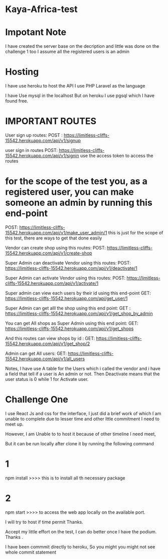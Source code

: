 # Kaya-Africa-test

# Impotant Note

I have created the server base on the decription and little was done on the challenge 1 too
I assume all the registered users is an admin

# Hosting 
I have use heroku to host the API
I use PHP Laravel  as the language 


I have Use mysql in the localhost But on heroku I use pgsql which I have found free.

# IMPORTANT ROUTES

User sign up routes:
POST : https://limitless-cliffs-15542.herokuapp.com/api/v1/signup


user sign in routes
POST: https://limitless-cliffs-15542.herokuapp.com/api/v1/signin
use the access token to access the routes

# for the scope of the test you, as a registered user, you can make someone an admin by running this end-point
POST: https://limitless-cliffs-15542.herokuapp.com/api/v1/make_user_admin/1
this is just for the scope of this test, there are ways to get that done easily


Vendor can create shop using this routes:
POST: https://limitless-cliffs-15542.herokuapp.com/api/v1/create-shop


Super Admin can deactivate Vendor using this routes:
POST: https://limitless-cliffs-15542.herokuapp.com/api/v1/deactivate/1


Super Admin can activate Vendor using this routes:
POST: https://limitless-cliffs-15542.herokuapp.com/api/v1/activate/1


Super admin can view each users by their id using this end-point 
GET: https://limitless-cliffs-15542.herokuapp.com/api/get_user/1


Super Admin can get alll the shop using this end point:
GET : https://limitless-cliffs-15542.herokuapp.com/api/v1/get_shop_by_admin


You can get All shops as Super Admin using this end point:
GET: https://limitless-cliffs-15542.herokuapp.com/api/v1/get_shops


And this routes can view shops by id :
GET: https://limitless-cliffs-15542.herokuapp.com/api/v1/get_shop/2



Admin can get All users:
GET: https://limitless-cliffs-15542.herokuapp.com/api/v1/all_users




Notes, I have use A table for the Users which i called the vendor and i have a field that tell if a user is An admin or not.
Then Deactivate means that the user status is 0 while 1 for Activate user. 




# Challenge One 

I use React Js and css for the interface, I just did a brief work of which I am unable to complete due to lesser time and other lttle commitment 
I need to meet up. 

However, I am Unable to to host it because of other timeline I need  meet,

But it can be  run  locally after clone it  by running the following command 

# 1 
npm install >>>> this is to install all th necessary package
# 2
npm start >>>>  to access the web app locally on the available port.



I will try to host if time permit Thanks.

Accept my little effort on the test, I can do better once I have the podium. Thanks . 


I have been commmit directly to heroku, So you might you might not see whole commit statement